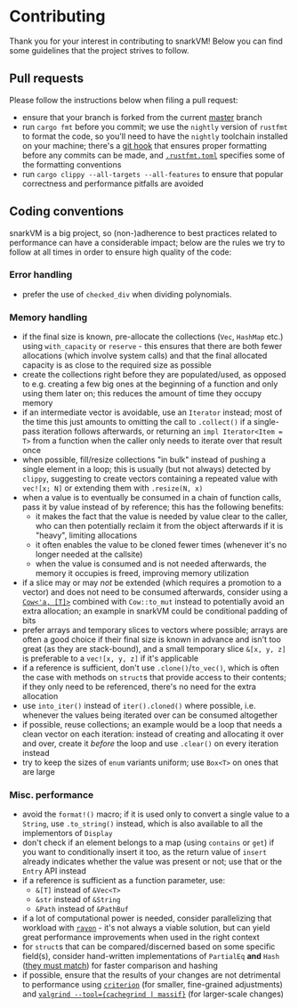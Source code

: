 # Contributing

Thank you for your interest in contributing to snarkVM! Below you can find some guidelines that the project strives to follow.

## Pull requests

Please follow the instructions below when filing a pull request:

- ensure that your branch is forked from the current [master](https://github.com/AleoNet/snarkVM/tree/master) branch
- run `cargo fmt` before you commit; we use the `nightly` version of `rustfmt` to format the code, so you'll need to have the `nightly` toolchain installed on your machine; there's a [git hook](https://git-scm.com/docs/githooks) that ensures proper formatting before any commits can be made, and [`.rustfmt.toml`](https://github.com/AleoNet/snarkVM/blob/master/.rustfmt.toml) specifies some of the formatting conventions
- run `cargo clippy --all-targets --all-features` to ensure that popular correctness and performance pitfalls are avoided

## Coding conventions

snarkVM is a big project, so (non-)adherence to best practices related to performance can have a considerable impact; below are the rules we try to follow at all times in order to ensure high quality of the code:

### Error handling
- prefer the use of `checked_div` when dividing polynomials.

### Memory handling
- if the final size is known, pre-allocate the collections (`Vec`, `HashMap` etc.) using `with_capacity` or `reserve` - this ensures that there are both fewer allocations (which involve system calls) and that the final allocated capacity is as close to the required size as possible
- create the collections right before they are populated/used, as opposed to e.g. creating a few big ones at the beginning of a function and only using them later on; this reduces the amount of time they occupy memory
- if an intermediate vector is avoidable, use an `Iterator` instead; most of the time this just amounts to omitting the call to `.collect()` if a single-pass iteration follows afterwards, or returning an `impl Iterator<Item = T>` from a function when the caller only needs to iterate over that result once
- when possible, fill/resize collections "in bulk" instead of pushing a single element in a loop; this is usually (but not always) detected by `clippy`, suggesting to create vectors containing a repeated value with `vec![x; N]` or extending them with `.resize(N, x)`
- when a value is to eventually be consumed in a chain of function calls, pass it by value instead of by reference; this has the following benefits:
  * it makes the fact that the value is needed by value clear to the caller, who can then potentially reclaim it from the object afterwards if it is "heavy", limiting allocations
  * it often enables the value to be cloned fewer times (whenever it's no longer needed at the callsite)
  * when the value is consumed and is not needed afterwards, the memory it occupies is freed, improving memory utilization
- if a slice may or may _not_ be extended (which requires a promotion to a vector) and does not need to be consumed afterwards, consider using a [`Cow<'a, [T]>`](https://doc.rust-lang.org/std/borrow/enum.Cow.html) combined with `Cow::to_mut` instead to potentially avoid an extra allocation; an example in snarkVM could be conditional padding of bits
- prefer arrays and temporary slices to vectors where possible; arrays are often a good choice if their final size is known in advance and isn't too great (as they are stack-bound), and a small temporary slice `&[x, y, z]` is preferable to a `vec![x, y, z]` if it's applicable
- if a reference is sufficient, don't use `.clone()`/`to_vec()`, which is often the case with methods on `struct`s that provide access to their contents; if they only need to be referenced, there's no need for the extra allocation
- use `into_iter()` instead of `iter().cloned()` where possible, i.e. whenever the values being iterated over can be consumed altogether
- if possible, reuse collections; an example would be a loop that needs a clean vector on each iteration: instead of creating and allocating it over and over, create it _before_ the loop and use `.clear()` on every iteration instead
- try to keep the sizes of `enum` variants uniform; use `Box<T>` on ones that are large

### Misc. performance

- avoid the `format!()` macro; if it is used only to convert a single value to a `String`, use `.to_string()` instead, which is also available to all the implementors of `Display`
- don't check if an element belongs to a map (using `contains` or `get`) if you want to conditionally insert it too, as the return value of `insert` already indicates whether the value was present or not; use that or the `Entry` API instead
- if a reference is sufficient as a function parameter, use:
  * `&[T]` instead of `&Vec<T>`
  * `&str` instead of `&String`
  * `&Path` instead of `&PathBuf`
- if a lot of computational power is needed, consider parallelizing that workload with [`rayon`](https://crates.io/crates/rayon) - it's not always a viable solution, but can yield great performance improvements when used in the right context
- for `struct`s that can be compared/discerned based on some specific field(s), consider hand-written implementations of `PartialEq` **and** `Hash` ([they must match](https://doc.rust-lang.org/std/hash/trait.Hash.html#hash-and-eq)) for faster comparison and hashing
- if possible, ensure that the results of your changes are not detrimental to performance using [`criterion`](https://crates.io/crates/criterion) (for smaller, fine-grained adjustments) and [`valgrind --tool={cachegrind | massif}`](https://valgrind.org/info/tools.html) (for larger-scale changes)
